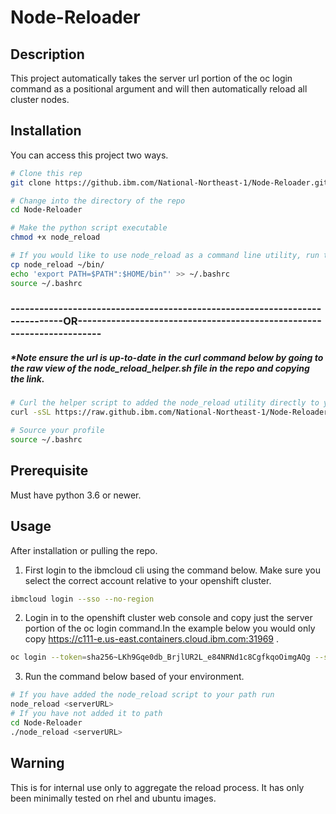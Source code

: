 # Node-Reloader

## Description
This project automatically takes the server url portion of the oc login command as a positional argument and will then automatically reload all cluster nodes.

## Installation

You can access this project two ways. 
```bash
# Clone this rep
git clone https://github.ibm.com/National-Northeast-1/Node-Reloader.git

# Change into the directory of the repo 
cd Node-Reloader

# Make the python script executable
chmod +x node_reload

# If you would like to use node_reload as a command line utility, run the commands below. If on mac substitute .bashrc with .zshrc.
cp node_reload ~/bin/
echo 'export PATH=$PATH":$HOME/bin"' >> ~/.bashrc
source ~/.bashrc

```


### ----------------------------------------------------------------------------OR----------------------------------------------------------------------
#####	*Note ensure the url is up-to-date in the curl command below by going to the raw view of the node_reload_helper.sh file in the repo and copying the link.
```bash
# Curl the helper script to added the node_reload utility directly to your path.
curl -sSL https://raw.github.ibm.com/National-Northeast-1/Node-Reloader/main/node_reload_helper.sh?token=AACTOHJFZ66Y234APZ62VATDGHJYY | bash

# Source your profile
source ~/.bashrc

```
## Prerequisite
Must have python 3.6 or newer.

## Usage
After installation or pulling the repo.

1. First login to the ibmcloud cli using the command below. Make sure you select the correct account relative to your openshift cluster.
```bash
ibmcloud login --sso --no-region
``` 
2. Login in to the openshift cluster web console and copy just the server portion of the oc login command.In the example below you would only copy https://c111-e.us-east.containers.cloud.ibm.com:31969 .

```bash
oc login --token=sha256~LKh9Gqe0db_BrjlUR2L_e84NRNd1c8CgfkqoOimgAQg --server=https://c111-e.us-east.containers.cloud.ibm.com:31969
```

3. Run the command below based of your environment.
```bash
# If you have added the node_reload script to your path run
node_reload <serverURL>
# If you have not added it to path
cd Node-Reloader
./node_reload <serverURL>
```


## Warning

This is for internal use only to aggregate the reload process. It has only been minimally tested on rhel and ubuntu images.
